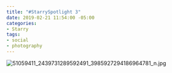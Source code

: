 ```yaml
---
title: "#StarrySpotlight 3"
date: 2019-02-21 11:54:00 -05:00
categories:
- Starry
tags:
- social
- photography
---
```


![51059411_2439731289592491_3985927294186964781_n.jpg](/uploads/51059411_2439731289592491_3985927294186964781_n.jpg)